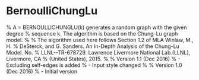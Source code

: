 # BernoulliChungLu

% A = BERNOULLICHUNGLU(k) generates a random graph with the given degree
% sequence k. The algorithm is based on the Chung-Lu graph model.
% 
% The algorithm used here follows Section 1.2 of MLA Winlaw, M., H.
% DeSterck, and G. Sanders. An In-Depth Analysis of the Chung-Lu Model. No.
% LLNL--TR-678729. Lawrence Livermore National Lab.(LLNL), Livermore, CA
% (United States), 2015.
%
% Version 1.1 (Dec 2016)
%   - Excluding self-edges is added
%   - Input style changed
%
% Version 1.0 (Dec 2016)
%   - Initial version